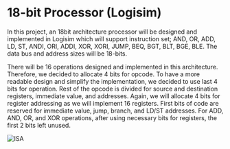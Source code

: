 # 18-bit Processor (Logisim)

In this project, an 18bit architecture processor will be designed and implemented in Logisim which will support instruction set; AND, OR, ADD, LD, ST, ANDI, ORI, ADDI, XOR, XORI, JUMP, BEQ, BGT, BLT, BGE, BLE. The data bus and address sizes will be 18-bits.

There will be 16 operations designed and implemented in this architecture. Therefore, we decided to allocate 4 bits for opcode. To have a more readable design and simplify the implementation, we decided to use last 4 bits for operation. Rest of the opcode is divided for source and destination registers, immediate value, and addresses. Again, we will allocate 4 bits for register addressing as we will implement 16 registers. First bits of code are reserved for immediate value, jump, branch, and LD/ST addresses. For ADD, AND, OR, and XOR operations, after using necessary bits for registers, the first 2 bits left unused.

![ISA](https://user-images.githubusercontent.com/65470564/152025187-01644de8-8e3b-4ed0-924b-8c451d2791c2.jpg)
